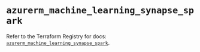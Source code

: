 # `azurerm_machine_learning_synapse_spark`

Refer to the Terraform Registry for docs: [`azurerm_machine_learning_synapse_spark`](https://registry.terraform.io/providers/hashicorp/azurerm/3.107.0/docs/resources/machine_learning_synapse_spark).
